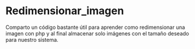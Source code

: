 # Redimensionar_imagen
Comparto un código bastante útil para aprender como redimensionar una imagen con php y al final almacenar solo imágenes con el tamaño deseado para nuestro sistema.
